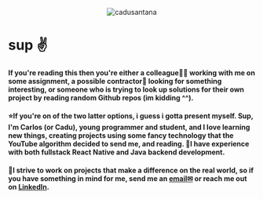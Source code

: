 <p align="center">
  <img src="https://github-readme-stats.vercel.app/api/top-langs/?username=cadusantana&layout=compact&theme=radical" alt="cadusantana" />
</p>

# sup ✌


#### If you're reading this then you're either a colleague👨‍💻 working with me on some assignment, a possible contractor🔎 looking for something interesting, or someone who is trying to look up solutions for their own project by reading random Github repos (im kidding ^^).

#### ⭐If you're on of the two latter options, i guess i gotta present myself. Sup, I'm Carlos (or Cadu), young programmer and student, and I love learning new things, creating projects using some fancy technology that the YouTube algorithm decided to send me, and reading. 💼I have experience with both fullstack React Native and Java backend development.

#### 💪I strive to work on projects that make a difference on the real world, so if you have something in mind for me, send me an [email✉](mailto:carlosefdesantana@gmail.com) or reach me out on [LinkedIn](https://www.linkedin.com/in/cadusantana/).
